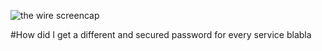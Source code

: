 ![the wire screencap](./thewire.png "Avon Barksdale's hint on hinding himself")

#How did I get a different and secured password for every service
blabla
